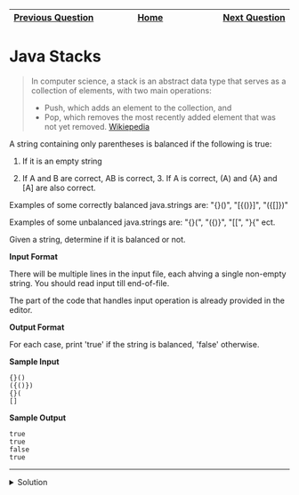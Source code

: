 | <img width=1000>[Previous Question](https://github.com/Kevin-Lago/java-hackerrank-solutions/tree/main/src/)</img> | <img width=1000>[Home](https://github.com/Kevin-Lago/java-hackerrank-solutions)</img> | <img width=1000>[Next Question](https://github.com/Kevin-Lago/java-hackerrank-solutions/tree/main/src/)</img> |
|:---|:---:|---:|

# Java Stacks

> In computer science, a stack is an abstract data type that serves as a collection of elements, with two main operations:
>
> - Push, which adds an element to the collection, and
> - Pop, which removes the most recently added element that was not yet removed.
> [Wikiepedia](https://en.wikipedia.org/wiki/Stack_(abstract_data_type))

A string containing only parentheses is balanced if the following is true:

1. If it is an empty string

2. If A and B are correct, AB is correct, 3. If A is correct, (A) and {A} and [A] are also correct.

Examples of some correctly balanced java.strings are: "{}()", "[{()}]", "({[]})"

Examples of some unbalanced java.strings are: "{}(", "({)}", "[[", "}{" ect.

Given a string, determine if it is balanced or not.

__Input Format__

There will be multiple lines in the input file, each ahving a single non-empty string. You should read input till end-of-file.

The part of the code that handles input operation is already provided in the editor.

__Output Format__

For each case, print 'true' if the string is balanced, 'false' otherwise.

__Sample Input__

```
{}()
({()})
{}(
[]
```

__Sample Output__

```
true
true
false
true
```

---

<details><summary>Solution</summary>
    
```java

```
</details>